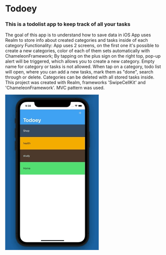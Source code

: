 # Todoey
### This is a todolist app to keep track of all your tasks
The goal of this app is to understand how to save data in iOS
App uses Realm to store info about created categories and tasks inside of each category
Functionality: App uses 2 screens, on the first one it's possible to create a new categories, color of each of them sets automatically with ChameleonFramework; 
By tapping on the plus sign on the right top, pop-up alert will be triggered, which allows you to create a new category. Empty name for category or tasks is not allowed. When tap on a category, todo list will open, where you can add a new tasks, mark them as "done", search through or delete. Categories can be deleted with all stored tasks inside.
This project was created with Realm, frameworks 'SwipeCellKit' and 'ChameleonFramework'.
MVC pattern was used.

![](todoey_gif.gif)

